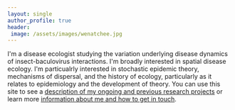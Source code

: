 ```yaml
---
layout: single
author_profile: true
header:
 image: /assets/images/wenatchee.jpg
---
```


I'm a disease ecologist studying the variation underlying disease dynamics of insect-baculovirus interactions. I'm broadly interested in spatial disease ecology. I'm particualrly interested in stochastic epidemic theory, mechanisms of dispersal, and the history of ecology, particularly as it relates to epidemiology and the development of theory. You can use this site to see a [description of my ongoing and previous research projects](/research) or learn more [information about me and how to get in touch](/about).

